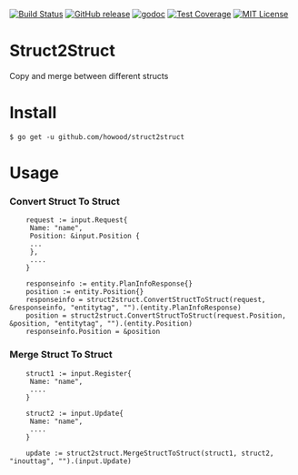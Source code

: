 [![Build Status](https://travis-ci.org/howood/struct2struct.svg?branch=master)](https://travis-ci.org/howood/struct2struct)
[![GitHub release](http://img.shields.io/github/release/howood/struct2struct.svg?style=flat-square)][release]
[![godoc](https://img.shields.io/badge/godoc-reference-blue.svg?style=flat-square)](http://godoc.org/github.com/howood/struct2struct)
[![Test Coverage](https://api.codeclimate.com/v1/badges/125c6df22df2c16470ce/test_coverage)](https://codeclimate.com/github/howood/struct2struct/test_coverage)
[![MIT License](http://img.shields.io/badge/license-MIT-blue.svg?style=flat-square)][license]

[release]: https://github.com/howood/struct2struct/releases
[license]: https://github.com/howood/struct2struct/blob/master/LICENSE

# Struct2Struct

Copy and merge between different structs

# Install

```
$ go get -u github.com/howood/struct2struct
```

# Usage

### Convert Struct To Struct

```
    request := input.Request{
     Name: "name",
     Position: &input.Position {
     ...
     },
     ....
    }

    responseinfo := entity.PlanInfoResponse{}
    position := entity.Position{}
    responseinfo = struct2struct.ConvertStructToStruct(request, &responseinfo, "entitytag", "").(entity.PlanInfoResponse)
    position = struct2struct.ConvertStructToStruct(request.Position, &position, "entitytag", "").(entity.Position)
    responseinfo.Position = &position

```

### Merge Struct To Struct

```
    struct1 := input.Register{
     Name: "name",
     ....
    }

    struct2 := input.Update{
     Name: "name",
     ....
    }

    update := struct2struct.MergeStructToStruct(struct1, struct2, "inouttag", "").(input.Update)

```
